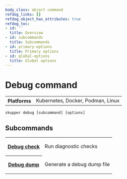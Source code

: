 ```yaml
---
body_class: object command
refdog_links: []
refdog_object_has_attributes: true
refdog_toc:
- id: ''
  title: Overview
- id: subcommands
  title: Subcommands
- id: primary-options
  title: Primary options
- id: global-options
  title: Global options
---
```


# Debug command

<section>

<table class="fields"><tr><th>Platforms</th><td>Kubernetes, Docker, Podman, Linux</td></table>

~~~ shell
skupper debug [subcommand] [options]
~~~

</section>

<section>

## Subcommands

<table class="objects">
<tr><th><a href="check.html">Debug check</a></th><td><p>Run diagnostic checks</p>
</td></tr>
<tr><th><a href="dump.html">Debug dump</a></th><td><p>Generate a debug dump file</p>
</td></tr>
</table>

</section>
